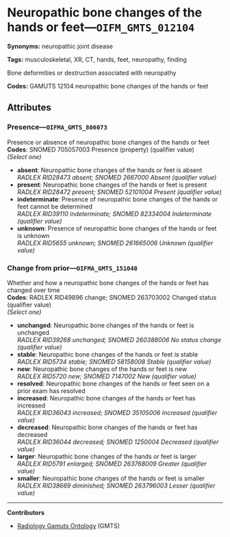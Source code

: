 # Neuropathic bone changes of the hands or feet—`OIFM_GMTS_012104`

**Synonyms:** neuropathic joint disease

**Tags:** musculoskeletal, XR, CT, hands, feet, neuropathy, finding

Bone deformities or destruction associated with neuropathy

**Codes:** GAMUTS 12104 neuropathic bone changes of the hands or feet

## Attributes

### Presence—`OIFMA_GMTS_806073`

Presence or absence of neuropathic bone changes of the hands or feet  
**Codes**: SNOMED 705057003 Presence (property) (qualifier value)  
*(Select one)*

- **absent**: Neuropathic bone changes of the hands or feet is absent  
_RADLEX RID28473 absent; SNOMED 2667000 Absent (qualifier value)_
- **present**: Neuropathic bone changes of the hands or feet is present  
_RADLEX RID28472 present; SNOMED 52101004 Present (qualifier value)_
- **indeterminate**: Presence of neuropathic bone changes of the hands or feet cannot be determined  
_RADLEX RID39110 indeterminate; SNOMED 82334004 Indeterminate (qualifier value)_
- **unknown**: Presence of neuropathic bone changes of the hands or feet is unknown  
_RADLEX RID5655 unknown; SNOMED 261665006 Unknown (qualifier value)_

### Change from prior—`OIFMA_GMTS_151040`

Whether and how a neuropathic bone changes of the hands or feet has changed over time  
**Codes**: RADLEX RID49896 change; SNOMED 263703002 Changed status (qualifier value)  
*(Select one)*

- **unchanged**: Neuropathic bone changes of the hands or feet is unchanged  
_RADLEX RID39268 unchanged; SNOMED 260388006 No status change (qualifier value)_
- **stable**: Neuropathic bone changes of the hands or feet is stable  
_RADLEX RID5734 stable; SNOMED 58158008 Stable (qualifier value)_
- **new**: Neuropathic bone changes of the hands or feet is new  
_RADLEX RID5720 new; SNOMED 7147002 New (qualifier value)_
- **resolved**: Neuropathic bone changes of the hands or feet seen on a prior exam has resolved  
- **increased**: Neuropathic bone changes of the hands or feet has increased  
_RADLEX RID36043 increased; SNOMED 35105006 Increased (qualifier value)_
- **decreased**: Neuropathic bone changes of the hands or feet has decreased  
_RADLEX RID36044 decreased; SNOMED 1250004 Decreased (qualifier value)_
- **larger**: Neuropathic bone changes of the hands or feet is larger  
_RADLEX RID5791 enlarged; SNOMED 263768009 Greater (qualifier value)_
- **smaller**: Neuropathic bone changes of the hands or feet is smaller  
_RADLEX RID38669 diminished; SNOMED 263796003 Lesser (qualifier value)_

---

**Contributors**

- [Radiology Gamuts Ontology](https://gamuts.net/) (GMTS)
